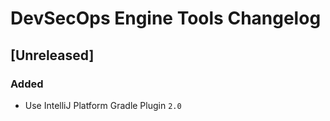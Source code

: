 <!-- Keep a Changelog guide -> https://keepachangelog.com -->

# DevSecOps Engine Tools Changelog

## [Unreleased]

### Added

- Use IntelliJ Platform Gradle Plugin `2.0`